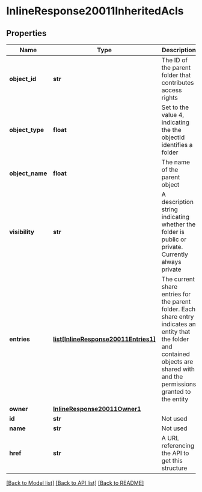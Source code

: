 # InlineResponse20011InheritedAcls

## Properties
Name | Type | Description | Notes
------------ | ------------- | ------------- | -------------
**object_id** | **str** | The ID of the parent folder that contributes access rights | [optional] 
**object_type** | **float** | Set to the value 4, indicating the the objectId       identifies a folder | [optional] 
**object_name** | **float** | The name of the parent object | [optional] 
**visibility** | **str** | A description string indicating whether the folder is       public or private. Currently always private | [optional] 
**entries** | [**list[InlineResponse20011Entries1]**](InlineResponse20011Entries1.md) | The current share entries for the parent folder. Each share      entry indicates an entity that the folder and contained objects are shared with and the permissions granted      to the entity | [optional] 
**owner** | [**InlineResponse20011Owner1**](InlineResponse20011Owner1.md) |  | [optional] 
**id** | **str** | Not used | [optional] 
**name** | **str** | Not used | [optional] 
**href** | **str** | A URL referencing the API to get this structure | [optional] 

[[Back to Model list]](../README.md#documentation-for-models) [[Back to API list]](../README.md#documentation-for-api-endpoints) [[Back to README]](../README.md)


